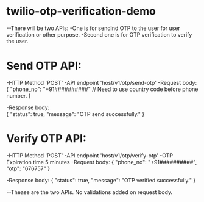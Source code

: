# twilio-otp-verification-demo

--There will be two APIs:
  -One is for sendind OTP to the user for user verification or other purpose.
  -Second one is for OTP verification to verify the user.

# Send OTP API:
  -HTTP Method 'POST'
  -API endpoint 'host/v1/otp/send-otp'
  -Request body:      
    {
      "phone_no": "+91##########" // Need to use country code before phone number.
    }

  -Response body:     
    {
      "status": true,
      "message": "OTP send successfully."
    }

# Verify OTP API:
  -HTTP Method 'POST'
  -API endpoint 'host/v1/otp/verify-otp'
  -OTP Expiration time 5 minutes
  -Request body: 
    {
      "phone_no": "+91##########",
      "otp": "676757"
    }

  -Response body: 
    {
      "status": true,
      "message": "OTP verified successfully."
    }

--Thease are the two APIs. No validations added on request body.
